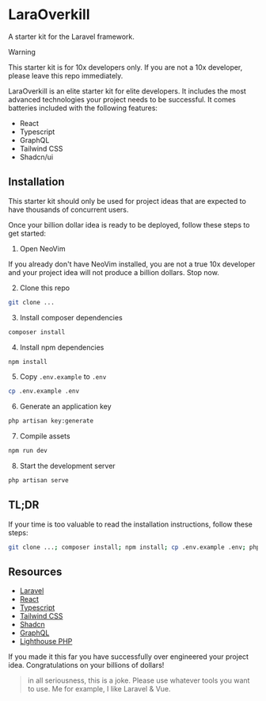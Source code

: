# LaraOverkill 

A starter kit for the Laravel framework.

> [!WARNING]
> This starter kit is for 10x developers only. If you are not a 10x developer, please leave this repo immediately.

LaraOverkill is an elite starter kit for elite developers. It includes the most advanced technologies your project needs to be successful. It comes batteries included with the following features:
- React
- Typescript
- GraphQL
- Tailwind CSS
- Shadcn/ui

## Installation

This starter kit should only be used for project ideas that are expected to have thousands of concurrent users. 

Once your billion dollar idea is ready to be deployed, follow these steps to get started:

1. Open NeoVim

If you already don't have NeoVim installed, you are not a true 10x developer and your project idea will not produce a billion dollars. Stop now.


2. Clone this repo

```bash
git clone ...
```

3. Install composer dependencies

```bash
composer install
```

4. Install npm dependencies

```bash
npm install
```

5. Copy `.env.example` to `.env`

```bash
cp .env.example .env
```

6. Generate an application key

```bash
php artisan key:generate
```

7. Compile assets

```bash
npm run dev
```

8. Start the development server

```bash
php artisan serve
```

## TL;DR

If your time is too valuable to read the installation instructions, follow these steps:
```bash
git clone ...; composer install; npm install; cp .env.example .env; php artisan key:generate; npm run dev; php artisan serve
```

## Resources

- [Laravel](https://laravel.com)
- [React](https://react.dev)
- [Typescript](https://www.typescriptlang.org)
- [Tailwind CSS](https://tailwindcss.com)
- [Shadcn](https://ui.shadcn.com)
- [GraphQL](https://www.apollographql.com/docs/react/get-started)
- [Lighthouse PHP](https://lighthouse-php.com)



If you made it this far you have successfully over engineered your project idea. Congratulations on your billions of dollars!

> in all seriousness, this is a joke. Please use whatever tools you want to use. Me for example, I like Laravel & Vue.
